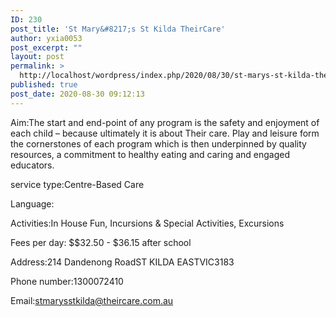 ```yaml
---
ID: 230
post_title: 'St Mary&#8217;s St Kilda TheirCare'
author: yxia0053
post_excerpt: ""
layout: post
permalink: >
  http://localhost/wordpress/index.php/2020/08/30/st-marys-st-kilda-theircare/
published: true
post_date: 2020-08-30 09:12:13
---
```

Aim:The start and end-point of any program is the safety and enjoyment of each child – because ultimately it is about Their care. Play and leisure form the cornerstones of each program which is then underpinned by quality resources, a commitment to healthy eating and caring and engaged educators.

service type:Centre-Based Care

Language:

Activities:In House Fun, Incursions & Special Activities, Excursions

Fees per day: $$32.50 - $36.15 after school

Address:214 Dandenong RoadST KILDA EASTVIC3183

Phone number:1300072410

Email:stmarysstkilda@theircare.com.au